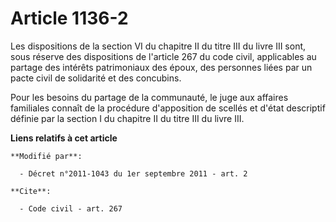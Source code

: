 # Article 1136-2

Les dispositions de la section VI du chapitre II du titre III du livre III sont, sous réserve des dispositions de l'article
267 du code civil, applicables au partage des intérêts patrimoniaux des époux, des personnes liées par un pacte civil de
solidarité et des concubins. 

Pour les besoins du partage de la communauté, le juge aux affaires familiales connaît de la procédure d'apposition de scellés
et d'état descriptif définie par la section I du chapitre II du titre III du livre III.

**Liens relatifs à cet article**

	**Modifié par**:

	  - Décret n°2011-1043 du 1er septembre 2011 - art. 2

	**Cite**:

	  - Code civil - art. 267
